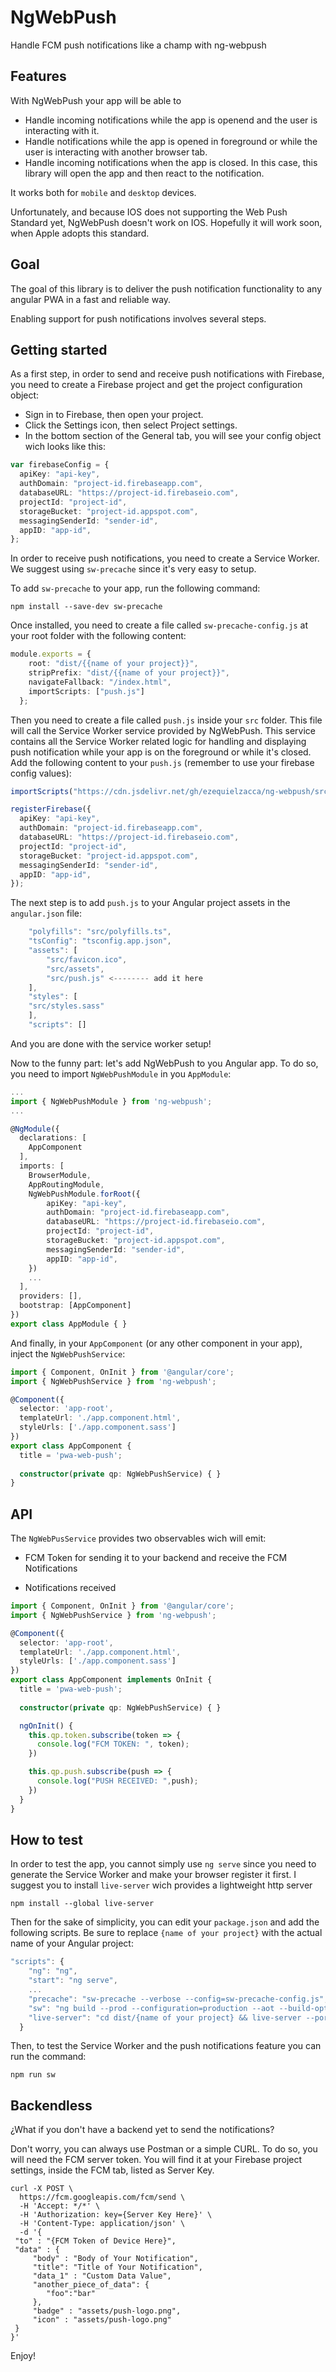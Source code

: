 ﻿# NgWebPush

Handle FCM push notifications like a champ with ng-webpush

## Features

With NgWebPush your app will be able to

- Handle incoming notifications while the app is openend and the user is interacting with it.
- Handle notifications while the app is opened in foreground or while the user is interacting with another browser tab.
- Handle incoming notifications when the app is closed. In this case, this library will open the app and then react to the notification.

It works both for `mobile` and `desktop` devices.

Unfortunately, and because IOS does not supporting the Web Push Standard yet, NgWebPush doesn't work on IOS. Hopefully it will work soon, when Apple adopts this standard.

## Goal

The goal of this library is to deliver the push notification functionality to any angular PWA in a fast and reliable way.

Enabling support for push notifications involves several steps.

## Getting started

As a first step, in order to send and receive push notifications with Firebase, you need to create a Firebase project and get the project configuration object:

- Sign in to Firebase, then open your project.
- Click the Settings icon, then select Project settings.
- In the bottom section of the General tab, you will see your config object wich looks like this:

```typescript
var firebaseConfig = {
  apiKey: "api-key",
  authDomain: "project-id.firebaseapp.com",
  databaseURL: "https://project-id.firebaseio.com",
  projectId: "project-id",
  storageBucket: "project-id.appspot.com",
  messagingSenderId: "sender-id",
  appID: "app-id",
};
```

In order to receive push notifications, you need to create a Service Worker. We suggest using `sw-precache` since it's very easy to setup.

To add `sw-precache` to your app, run the following command:

```npm install --save-dev sw-precache```

Once installed, you need to create a file called `sw-precache-config.js` at your root folder with the following content:

```typescript
module.exports = {
    root: "dist/{{name of your project}}",
    stripPrefix: "dist/{{name of your project}}",
    navigateFallback: "/index.html",
    importScripts: ["push.js"]
  };
  ```

Then you need to create a file called `push.js` inside your `src` folder. This file will call the Service Worker service provided by NgWebPush. This service contains all the Service Worker related logic for handling and displaying push notification while your app is on the foreground or while it's closed. Add the following content to your `push.js` (remember to use your firebase config values):

```typescript
importScripts("https://cdn.jsdelivr.net/gh/ezequielzacca/ng-webpush/src/assets/js/sw-push-handler.js");

registerFirebase({
  apiKey: "api-key",
  authDomain: "project-id.firebaseapp.com",
  databaseURL: "https://project-id.firebaseio.com",
  projectId: "project-id",
  storageBucket: "project-id.appspot.com",
  messagingSenderId: "sender-id",
  appID: "app-id",
});
```

The next step is to add `push.js` to your Angular project assets in the `angular.json` file:

```typescript
    "polyfills": "src/polyfills.ts",
    "tsConfig": "tsconfig.app.json",
    "assets": [
        "src/favicon.ico",
        "src/assets",
        "src/push.js" <-------- add it here
    ],
    "styles": [
    "src/styles.sass"
    ],
    "scripts": []
```

And you are done with the service worker setup!

Now to the funny part: let's add NgWebPush to you Angular app. To do so, you need to import `NgWebPushModule` in you `AppModule`:

```typescript
...
import { NgWebPushModule } from 'ng-webpush';
...

@NgModule({
  declarations: [
    AppComponent
  ],
  imports: [
    BrowserModule,
    AppRoutingModule,
    NgWebPushModule.forRoot({
        apiKey: "api-key",
        authDomain: "project-id.firebaseapp.com",
        databaseURL: "https://project-id.firebaseio.com",
        projectId: "project-id",
        storageBucket: "project-id.appspot.com",
        messagingSenderId: "sender-id",
        appID: "app-id",
    })
    ...
  ],
  providers: [],
  bootstrap: [AppComponent]
})
export class AppModule { }
```

And finally, in your `AppComponent` (or any other component in your app), inject the `NgWebPushService`:

```typescript
import { Component, OnInit } from '@angular/core';
import { NgWebPushService } from 'ng-webpush';

@Component({
  selector: 'app-root',
  templateUrl: './app.component.html',
  styleUrls: ['./app.component.sass']
})
export class AppComponent {
  title = 'pwa-web-push';
  
  constructor(private qp: NgWebPushService) { }
}
```

## API

The `NgWebPusService` provides two observables wich will emit:

- FCM Token for sending it to your backend and receive the FCM Notifications

- Notifications received

```typescript
import { Component, OnInit } from '@angular/core';
import { NgWebPushService } from 'ng-webpush';

@Component({
  selector: 'app-root',
  templateUrl: './app.component.html',
  styleUrls: ['./app.component.sass']
})
export class AppComponent implements OnInit {
  title = 'pwa-web-push';
  
  constructor(private qp: NgWebPushService) { }

  ngOnInit() {
    this.qp.token.subscribe(token => {
      console.log("FCM TOKEN: ", token);
    })

    this.qp.push.subscribe(push => {
      console.log("PUSH RECEIVED: ",push);
    })
  }
}
```

## How to test

In order to test the app, you cannot simply use `ng serve` since you need to generate the Service Worker and make your browser register it first. I suggest you to install `live-server` wich provides a lightweight http server

```npm install --global live-server```

Then for the sake of simplicity, you can edit your `package.json` and add the following scripts. Be sure to replace `{name of your project}` with the actual name of your Angular project:

```typescript
"scripts": {
    "ng": "ng",
    "start": "ng serve",
    ...
    "precache": "sw-precache --verbose --config=sw-precache-config.js",
    "sw": "ng build --prod --configuration=production --aot --build-optimizer && npm run precache && npm run live-server",
    "live-server": "cd dist/{name of your project} && live-server --port=8282 --host=localhost --entry-file=/index.html"
  }
  ```

Then, to test the Service Worker and the push notifications feature you can run the command:

`npm run sw`

## Backendless

¿What if you don't have a backend yet to send the notifications?

Don't worry, you can always use Postman or a simple CURL. To do so, you will need the FCM server token. You will find it at your Firebase project settings, inside the FCM tab, listed as Server Key.

```
curl -X POST \
  https://fcm.googleapis.com/fcm/send \
  -H 'Accept: */*' \
  -H 'Authorization: key={Server Key Here}' \
  -H 'Content-Type: application/json' \
  -d '{
 "to" : "{FCM Token of Device Here}",
 "data" : {
     "body" : "Body of Your Notification",
     "title": "Title of Your Notification",
     "data_1" : "Custom Data Value",
     "another_piece_of_data": {
     	"foo":"bar"
     },
     "badge" : "assets/push-logo.png",
     "icon" : "assets/push-logo.png"
 }
}'
```

Enjoy!







